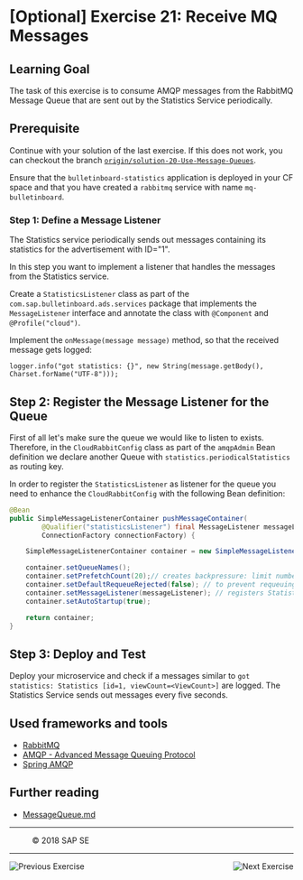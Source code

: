 [Optional] Exercise 21: Receive MQ Messages
===============================

## Learning Goal

The task of this exercise is to consume AMQP messages from the RabbitMQ Message Queue that are sent out by the Statistics Service periodically.

## Prerequisite
Continue with your solution of the last exercise. If this does not work, you can checkout the branch [`origin/solution-20-Use-Message-Queues`](https://github.wdf.sap.corp/cc-java/cc-bulletinboard-ads-spring-webmvc/tree/solution-20-Use-Message-Queues).

Ensure that the `bulletinboard-statistics` application is deployed in your CF space and that you have created a `rabbitmq` service with name `mq-bulletinboard`.

### Step 1: Define a Message Listener

The Statistics service periodically sends out messages containing its statistics for the advertisement with ID="1".

In this step you want to implement a listener that handles the messages from the Statistics service.

Create a `StatisticsListener` class as part of the `com.sap.bulletinboard.ads.services` package that implements the `MessageListener` interface and annotate the class with `@Component` and `@Profile("cloud")`.

Implement the `onMessage(message message)` method, so that the received message gets logged:
```
logger.info("got statistics: {}", new String(message.getBody(), Charset.forName("UTF-8")));
```

## Step 2: Register the Message Listener for the Queue

First of all let's make sure the queue we would like to listen to exists. Therefore, in the `CloudRabbitConfig` class as part of the `amqpAdmin` Bean definition we declare another Queue with `statistics.periodicalStatistics` as routing key.

In order to register the `StatisticsListener` as listener for the queue you need to enhance the `CloudRabbitConfig` with the following Bean definition:

```java
@Bean
public SimpleMessageListenerContainer pushMessageContainer(
        @Qualifier("statisticsListener") final MessageListener messageListener,
        ConnectionFactory connectionFactory) {

    SimpleMessageListenerContainer container = new SimpleMessageListenerContainer(connectionFactory);

    container.setQueueNames();
    container.setPrefetchCount(20);// creates backpressure: limit number of unacknowledged messages for a particular channel
    container.setDefaultRequeueRejected(false); // to prevent requeuing in case of exception
    container.setMessageListener(messageListener); // registers StatisticsListener
    container.setAutoStartup(true);

    return container;
}
```


## Step 3: Deploy and Test
Deploy your microservice and check if a messages similar to `got statistics: Statistics [id=1, viewCount=<ViewCount>]` are logged. The Statistics Service sends out messages every five seconds.

## Used frameworks and tools
- [RabbitMQ](https://www.rabbitmq.com/)
- [AMQP - Advanced Message Queuing Protocol](https://www.amqp.org/)
- [Spring AMQP](http://projects.spring.io/spring-amqp/)

## Further reading
- [MessageQueue.md](MessageQueue.md)

***
<dl>
  <dd>
  <div class="footer">&copy; 2018 SAP SE</div>
  </dd>
</dl>
<hr>
<a href="Exercise_20_Use_Message_Queues.md">
  <img align="left" alt="Previous Exercise">
</a>
<a href="/Security/Exercise_22_DeployApplicationRouter.md">
  <img align="right" alt="Next Exercise">
</a>
